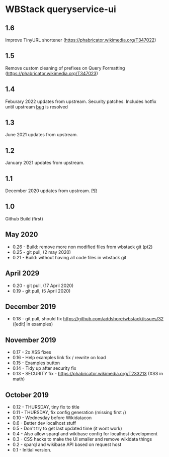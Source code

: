 # WBStack queryservice-ui

## 1.6

Improve TinyURL shortener (https://phabricator.wikimedia.org/T347022)

## 1.5

Remove custom cleaning of prefixes on Query Formatting (https://phabricator.wikimedia.org/T347023)

## 1.4

Feburary 2022 updates from upstream.
Security patches.
Includes hotfix until upstream [bug](https://phabricator.wikimedia.org/T301255) is resolved

## 1.3

June 2021 updates from upstream.

## 1.2

January 2021 updates from upstream.

## 1.1

December 2020 updates from upstream. [PR](https://github.com/wbstack/queryservice-ui/pull/1)

## 1.0

Github Build (first)

## May 2020

- 0.26 - Build: remove more non modified files from wbstack git (pt2)
- 0.25 - git pull, (2 may 2020)
- 0.21 - Build: without having all code files in wbstack git

## April 2029

- 0.20 - git pull, (17 April 2020)
- 0.19 - git pull, (5 April 2020)

## December 2019

- 0.18 - git pull, should fix https://github.com/addshore/wbstack/issues/32 ([edit] in examples)

## November 2019

- 0.17 - 2x XSS fixes
- 0.16 - Help examples link fix / rewrite on load
- 0.15 - Examples button
- 0.14 - Tidy up after security fix
- 0.13 - SECURITY fix - https://phabricator.wikimedia.org/T233213 (XSS in math)

## October 2019

- 0.12 - THURSDAY, tiny fix to title
- 0.11 - THURSDAY, fix config generation (missing first /)
- 0.10 - Wednesday before Wikidatacon
- 0.6 - Better dev localhost stuff
- 0.5 - Don't try to get last updated time (it wont work)
- 0.4 - Also allow sparql and wikibase config for localhost development
- 0.3 - CSS hacks to make the UI smaller and remove wikidata things
- 0.2 - sparql and wikibase API based on request host
- 0.1 - Initial version.
